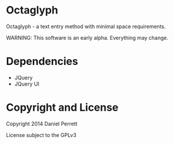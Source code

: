 # Octaglyph

Octaglyph - a text entry method with minimal space requirements.

WARNING: This software is an early alpha. Everything may change.

# Dependencies

- JQuery
- JQuery UI

# Copyright and License

Copyright 2014 Daniel Perrett

License subject to the GPLv3


